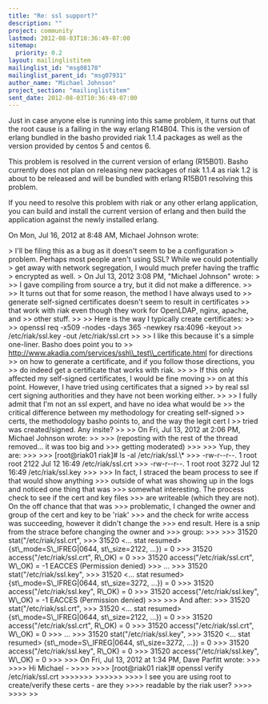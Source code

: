 ```yaml
---
title: "Re: ssl support?"
description: ""
project: community
lastmod: 2012-08-03T10:36:49-07:00
sitemap:
  priority: 0.2
layout: mailinglistitem
mailinglist_id: "msg08178"
mailinglist_parent_id: "msg07931"
author_name: "Michael Johnson"
project_section: "mailinglistitem"
sent_date: 2012-08-03T10:36:49-07:00
---
```



Just in case anyone else is running into this same problem, it turns out
that the root cause is a failing in the way erlang R14B04. This is the
version of erlang bundled in the basho provided riak 1.1.4 packages as well
as the version provided by centos 5 and centos 6.

This problem is resolved in the current version of erlang (R15B01). Basho
currently does not plan on releasing new packages of riak 1.1.4 as riak 1.2
is about to be released and will be bundled with erlang R15B01 resolving
this problem.

If you need to resolve this problem with riak or any other erlang
application, you can build and install the current version of erlang and
then build the application against the newly installed erlang.

On Mon, Jul 16, 2012 at 8:48 AM, Michael Johnson  wrote:

&gt; I'll be filing this as a bug as it doesn't seem to be a configuration
&gt; problem. Perhaps most people aren't using SSL? While we could potentially
&gt; get away with network segregation, I would much prefer having the traffic
&gt; encrypted as well.
&gt; On Jul 13, 2012 3:08 PM, "Michael Johnson"  wrote:
&gt;
&gt;&gt; I gave compiling from source a try, but it did not make a difference.
&gt;&gt;
&gt;&gt; It turns out that for some reason, the method I have always used to
&gt;&gt; generate self-signed certificates doesn't seem to result in certificates
&gt;&gt; that work with riak even though they work for OpenLDAP, nginx, apache, and
&gt;&gt; other stuff.
&gt;&gt;
&gt;&gt; Here is the way I typically create certificates:
&gt;&gt;
&gt;&gt; openssl req -x509 -nodes -days 365 -newkey rsa:4096 -keyout
&gt;&gt; /etc/riak/ssl.key -out /etc/riak/ssl.crt
&gt;&gt;
&gt;&gt; I like this because it's a simple one-liner. Basho does point you to
&gt;&gt; http://www.akadia.com/services/ssh\\_test\\_certificate.html for directions
&gt;&gt; on how to generate a certificate, and if you follow those directions, you
&gt;&gt; do indeed get a certificate that works with riak.
&gt;&gt;
&gt;&gt; If this only affected my self-signed certificates, I would be fine moving
&gt;&gt; on at this point. However, I have tried using certificates that a signed
&gt;&gt; by real ssl cert signing authorities and they have not been working either.
&gt;&gt;
&gt;&gt; I fully admit that I'm not an ssl expert, and have no idea what would be
&gt;&gt; the critical difference between my methodology for creating self-signed
&gt;&gt; certs, the methodology basho points to, and the way the legit cert I
&gt;&gt; tried was created/signed. Any insite?
&gt;&gt;
&gt;&gt; On Fri, Jul 13, 2012 at 2:06 PM, Michael Johnson wrote:
&gt;&gt;
&gt;&gt;&gt; (reposting with the rest of the thread removed... it was too big and
&gt;&gt;&gt; getting moderated)
&gt;&gt;&gt;
&gt;&gt;&gt; Yup, they are:
&gt;&gt;&gt;
&gt;&gt;&gt; [root@riak01 riak]# ls -al /etc/riak/ssl.\\*
&gt;&gt;&gt; -rw-r--r--. 1 root root 2122 Jul 12 16:49 /etc/riak/ssl.crt
&gt;&gt;&gt; -rw-r--r--. 1 root root 3272 Jul 12 16:49 /etc/riak/ssl.key
&gt;&gt;&gt;
&gt;&gt;&gt; In fact, I straced the beam process to see if that would show anything
&gt;&gt;&gt; outside of what was showing up in the logs and noticed one thing that was
&gt;&gt;&gt; somewhat interesting. The process check to see if the cert and key files
&gt;&gt;&gt; are writeable (which they are not). On the off chance that that was
&gt;&gt;&gt; problematic, I changed the owner and group of the cert and key to be 'riak'
&gt;&gt;&gt; and the check for write access was succeeding, however it didn't change the
&gt;&gt;&gt; end result. Here is a snip from the strace before changing the owner and
&gt;&gt;&gt; group:
&gt;&gt;&gt;
&gt;&gt;&gt; 31520 stat("/etc/riak/ssl.crt", 
&gt;&gt;&gt; 31520 &lt;... stat resumed&gt; {st\\_mode=S\\_IFREG|0644, st\\_size=2122, ...}) = 0
&gt;&gt;&gt; 31520 access("/etc/riak/ssl.crt", R\\_OK) = 0
&gt;&gt;&gt; 31520 access("/etc/riak/ssl.crt", W\\_OK) = -1 EACCES (Permission denied)
&gt;&gt;&gt; ...
&gt;&gt;&gt; 31520 stat("/etc/riak/ssl.key", 
&gt;&gt;&gt; 31520 &lt;... stat resumed&gt; {st\\_mode=S\\_IFREG|0644, st\\_size=3272, ...}) = 0
&gt;&gt;&gt; 31520 access("/etc/riak/ssl.key", R\\_OK) = 0
&gt;&gt;&gt; 31520 access("/etc/riak/ssl.key", W\\_OK) = -1 EACCES (Permission denied)
&gt;&gt;&gt;
&gt;&gt;&gt; And after:
&gt;&gt;&gt; 31520 stat("/etc/riak/ssl.crt", 
&gt;&gt;&gt; 31520 &lt;... stat resumed&gt; {st\\_mode=S\\_IFREG|0644, st\\_size=2122, ...}) = 0
&gt;&gt;&gt; 31520 access("/etc/riak/ssl.crt", R\\_OK) = 0
&gt;&gt;&gt; 31520 access("/etc/riak/ssl.crt", W\\_OK) = 0
&gt;&gt;&gt; ...
&gt;&gt;&gt; 31520 stat("/etc/riak/ssl.key", 
&gt;&gt;&gt; 31520 &lt;... stat resumed&gt; {st\\_mode=S\\_IFREG|0644, st\\_size=3272, ...}) = 0
&gt;&gt;&gt; 31520 access("/etc/riak/ssl.key", R\\_OK) = 0
&gt;&gt;&gt; 31520 access("/etc/riak/ssl.key", W\\_OK) = 0
&gt;&gt;&gt;
&gt;&gt;&gt; On Fri, Jul 13, 2012 at 1:34 PM, Dave Parfitt wrote:
&gt;&gt;&gt;
&gt;&gt;&gt;&gt; Hi Michael -
&gt;&gt;&gt;&gt;
&gt;&gt;&gt;&gt; [root@riak01 riak]# openssl verify /etc/riak/ssl.crt
&gt;&gt;&gt;&gt;&gt;&gt;&gt;
&gt;&gt;&gt;&gt;&gt;&gt;
&gt;&gt;&gt;&gt; I see you are using root to create/verify these certs - are they
&gt;&gt;&gt;&gt; readable by the riak user?
&gt;&gt;&gt;&gt;
&gt;&gt;&gt;&gt;
&gt;&gt;
